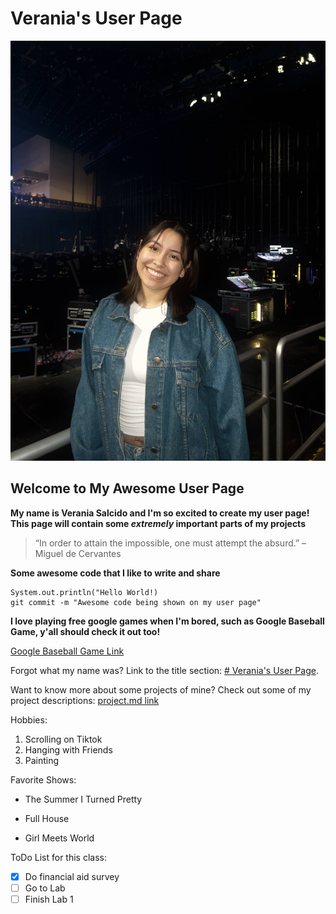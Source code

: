# Verania's User Page
![Picture of Verania standing and smiling](optimized.jpg)
## Welcome to My Awesome User Page
**My name is Verania Salcido and I'm so excited to create my user page!**
**This page will contain some _extremely_ important parts of my projects**
> “In order to attain the impossible, one must attempt the absurd.” – Miguel de Cervantes

**Some awesome code that I like to write and share**
```
System.out.println("Hello World!)
git commit -m "Awesome code being shown on my user page"
```
**I love playing free google games when I'm bored, such as Google Baseball Game, y'all should check it out too!**

[Google Baseball Game Link](https://www.google.com/logos/2019/july4th19/r6/july4th19.html?hl=en)

Forgot what my name was? Link to the title section: [# Verania's User Page](#Verania's-User-Page).

Want to know more about some projects of mine? Check out some of my project descriptions: [project.md link](projects.md)

Hobbies:
1. Scrolling on Tiktok
2. Hanging with Friends
3. Painting

Favorite Shows:
- The Summer I Turned Pretty
* Full House
+ Girl Meets World

ToDo List for this class:
- [x] Do financial aid survey
- [ ] Go to Lab
- [ ] Finish Lab 1